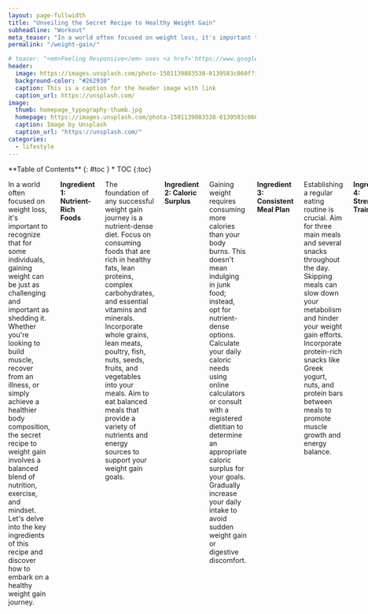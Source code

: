 ```yaml
---
layout: page-fullwidth
title: "Unveiling the Secret Recipe to Healthy Weight Gain"
subheadline: "Workout"
meta_teaser: "In a world often focused on weight loss, it's important to recognize that for some individuals, gaining weight can be just as challenging and important as shedding it."
permalink: "/weight-gain/"

# teaser: "<em>Feeling Responsive</em> uses <a href='https://www.google.com/fonts/specimen/Volkhov'>Volkhov</a> for headlines, <a href='https://www.google.com/fonts/specimen/Lato'>Lato</a> for everything else and if you are in need to show some code, it will be in <a href='http://www.microsoft.com/typography/fonts/family.aspx?FID=18'>Lucida Console</a> or <a href='http://en.wikipedia.org/wiki/Monaco_(typeface)'>Monaco</a>."
header:
  image: https://images.unsplash.com/photo-1501139083538-0139583c060f?ixlib=rb-4.0.3&ixid=M3wxMjA3fDB8MHxzZWFyY2h8Mnx8dGltZXxlbnwwfHwwfHx8MA%3D%3D&auto=format&fit=crop&w=600&q=60
  background-color: "#262930"
  caption: This is a caption for the header image with link
  caption_url: https://unsplash.com/
image:
  thumb: homepage_typography-thumb.jpg
  homepage: https://images.unsplash.com/photo-1501139083538-0139583c060f?ixlib=rb-4.0.3&ixid=M3wxMjA3fDB8MHxzZWFyY2h8Mnx8dGltZXxlbnwwfHwwfHx8MA%3D%3D&auto=format&fit=crop&w=600&q=60
  caption: Image by Unsplash
  caption_url: "https://unsplash.com/"
categories:
  - lifestyle
---
```


<!--more-->

<div class="row">
<div class="medium-4 medium-push-8 columns" markdown="1">
<div class="panel radius" markdown="1">
**Table of Contents**
{: #toc }
*  TOC
{:toc}
</div>
</div><!-- /.medium-4.columns -->

<div class="medium-8 medium-pull-4 columns" markdown="1">

In a world often focused on weight loss, it's important to recognize that for some individuals, gaining weight can be just as challenging and important as shedding it. Whether you're looking to build muscle, recover from an illness, or simply achieve a healthier body composition, the secret recipe to weight gain involves a balanced blend of nutrition, exercise, and mindset. Let's delve into the key ingredients of this recipe and discover how to embark on a healthy weight gain journey.

**Ingredient 1: Nutrient-Rich Foods**

The foundation of any successful weight gain journey is a nutrient-dense diet. Focus on consuming foods that are rich in healthy fats, lean proteins, complex carbohydrates, and essential vitamins and minerals. Incorporate whole grains, lean meats, poultry, fish, nuts, seeds, fruits, and vegetables into your meals. Aim to eat balanced meals that provide a variety of nutrients and energy sources to support your weight gain goals.

**Ingredient 2: Caloric Surplus**

Gaining weight requires consuming more calories than your body burns. This doesn't mean indulging in junk food; instead, opt for nutrient-dense options. Calculate your daily caloric needs using online calculators or consult with a registered dietitian to determine an appropriate caloric surplus for your goals. Gradually increase your daily intake to avoid sudden weight gain or digestive discomfort.

**Ingredient 3: Consistent Meal Plan**

Establishing a regular eating routine is crucial. Aim for three main meals and several snacks throughout the day. Skipping meals can slow down your metabolism and hinder your weight gain efforts. Incorporate protein-rich snacks like Greek yogurt, nuts, and protein bars between meals to promote muscle growth and energy balance.

**Ingredient 4: Strength Training**

Engaging in regular strength training workouts is essential for healthy weight gain. Focus on compound exercises that target multiple muscle groups, such as squats, deadlifts, bench presses, and overhead presses. Gradually increase the weight and intensity of your workouts to challenge your muscles and stimulate growth.

**Ingredient 5: Adequate Rest and Recovery**

Rest is often underestimated, but it's an essential factor in the weight gain equation. During sleep, your body repairs and builds muscle tissue. Aim for 7-9 hours of quality sleep each night to optimize your recovery and muscle growth. Overtraining can hinder your progress, so listen to your body and allow for adequate rest days.

**Ingredient 6: Positive Mindset**

Your mental attitude plays a significant role in your weight gain journey. Stay patient and realistic with your goals. Understand that change takes time, and setbacks are a natural part of any journey. Surround yourself with a supportive environment and consider seeking guidance from a therapist or counselor if body image concerns or emotional challenges arise.

**Ingredient 7: Stay Hydrated**

Hydration is often overlooked but is vital for overall health and weight gain. Drink water throughout the day to support digestion, nutrient absorption, and muscle function.

**Conclusion:**

Gaining weight in a healthy and sustainable manner requires a holistic approach that encompasses nutrition, exercise, rest, and mindset. By blending the right ingredients – nutrient-dense foods, a caloric surplus, consistent meal planning, strength training, proper rest, a positive mindset, and hydration – you can embark on a successful weight gain journey that enhances your overall well-being, strength, and confidence. Remember, the secret recipe isn't about shortcuts or quick fixes; it's about nourishing your body and making mindful choices that support your goals in the long run.

</div><!-- /.medium-8.columns -->
</div><!-- /.row -->
